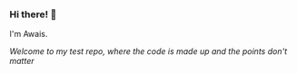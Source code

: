 ### Hi there! 👋
I'm Awais.

*Welcome to my test repo, where the code is made up and the points don't matter*
<!--

hello
**Awais-10/Awais-10** is a ✨ _special_ ✨ repository because its `README.md` (this file) appears on your GitHub profile.

[sc-539]

Here are some ideas to get you started:

- 🔭 I’m currently working on ...
- 🌱 I’m currently learning ...
- 👯 I’m looking to collaborate on ...
- 🤔 I’m looking for help with ...
- 💬 Ask me about ...
- 📫 How to reach me: ...
- 😄 Pronouns: ...
- ⚡ Fun fact: ...
-->
